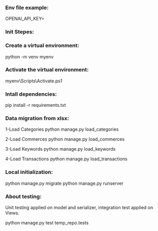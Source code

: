 
### Env file example: 
OPENAI_API_KEY=

### Init Stepes:
### Create a virtual environment:
python -m venv myenv

### Activate the virtual environment:
myenv\Scripts\Activate.ps1

### Intall dependencies:
pip install -r requirements.txt

### Data migration from xlsx:
1-Load Categories
python manage.py load_categories

2-Load Commerces
python manage.py load_commerces

3-Load Keywords
python manage.py load_keywords

4-Load Transactions
python manage.py load_transactions

### Local initialization:
python manage.py migrate
python manage.py runserver

### About testing:
Unit testing applied on model and serializer, integration test applied on Views. 


python manage.py test temp_repo.tests
